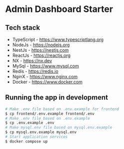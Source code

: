 # Admin Dashboard Starter

## Tech stack

-   TypeScript - https://www.typescriptlang.org
-   NodeJs - https://nodejs.org
-   NestJs - https://nestjs.com
-   ReactJs - https://reactjs.org
-   NX - https://nx.dev
-   MySql - https://www.mysql.com
-   Redis - https://redis.io
-   NginX - https://www.nginx.com
-   Docker - https://www.docker.com

## Running the app in development

```bash
# Make .env file based on .env.example for frontend
$ cp frontend/.env.example frontend/.env
# Make .env file based on .env.example
$ cp .env.example .env
# Make mysql.env file based on mysql.env.example
$ cp mysql.env.example mysql.env
# Start application services
$ docker compose up
```
